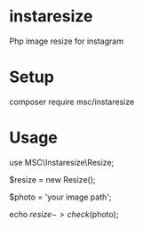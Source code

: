 # instaresize
Php image resize for instagram

# Setup

composer require msc/instaresize

# Usage
use MSC\Instaresize\Resize;

$resize = new Resize();

$photo = 'your image path';

echo $resize->check($photo);

